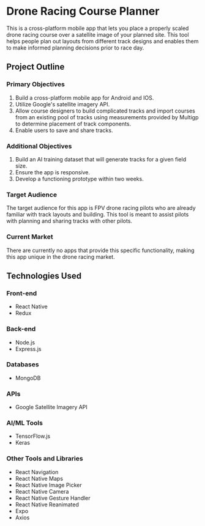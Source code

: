 # Drone Racing Course Planner

This is a cross-platform mobile app that lets you place a properly scaled drone racing course over a satellite image of your planned site. This tool helps people plan out layouts from different track designs and enables them to make informed planning decisions prior to race day.

## Project Outline

### Primary Objectives
1. Build a cross-platform mobile app for Android and IOS.
2. Utilize Google's satellite imagery API.
3. Allow course designers to build complicated tracks and import courses from an existing pool of tracks using measurements provided by Multigp to determine placement of track components.
4. Enable users to save and share tracks.

### Additional Objectives
1. Build an AI training dataset that will generate tracks for a given field size.
2. Ensure the app is responsive.
3. Develop a functioning prototype within two weeks.

### Target Audience
The target audience for this app is FPV drone racing pilots who are already familiar with track layouts and building. This tool is meant to assist pilots with planning and sharing tracks with other pilots.

### Current Market
There are currently no apps that provide this specific functionality, making this app unique in the drone racing market.


## Technologies Used

### Front-end
- React Native
- Redux

### Back-end
- Node.js
- Express.js

### Databases
- MongoDB

### APIs
- Google Satellite Imagery API

### AI/ML Tools
- TensorFlow.js
- Keras

### Other Tools and Libraries
- React Navigation
- React Native Maps
- React Native Image Picker
- React Native Camera
- React Native Gesture Handler
- React Native Reanimated
- Expo
- Axios
